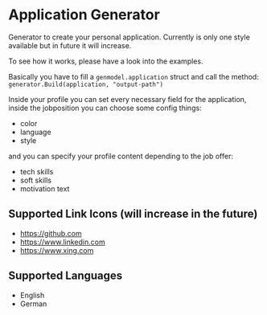 # Application Generator
Generator to create your personal application.
Currently is only one style available but in future it will increase.

To see how it works, please have a look into the examples.

Basically you have to fill a `genmodel.application` struct and
call the method: `generator.Build(application, "output-path")`

Inside your profile you can set every necessary field for the application,
inside the jobposition you can choose some config things:
- color
- language
- style

and you can specify your profile content depending to the job offer:
- tech skills
- soft skills
- motivation text

## Supported Link Icons (will increase in the future)
- https://github.com
- https://www.linkedin.com
- https://www.xing.com

## Supported Languages
- English
- German